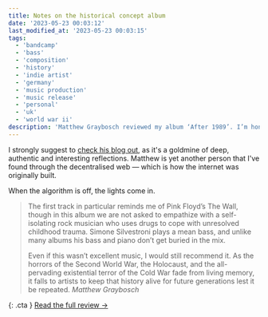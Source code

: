 ```yaml
---
title: Notes on the historical concept album
date: '2023-05-23 00:03:12'
last_modified_at: '2023-05-23 00:03:15'
tags:
  - 'bandcamp'
  - 'bass'
  - 'composition'
  - 'history'
  - 'indie artist'
  - 'germany'
  - 'music production'
  - 'music release'
  - 'personal'
  - 'uk'
  - 'world war ii'
description: 'Matthew Graybosch reviewed my album ‘After 1989’. I’m honoured and flattered by such a genuine and magnificent analysis.'
---
```

I strongly suggest to [check his blog out](https://starbreaker.org), as it's a goldmine of deep, authentic and interesting reflections. Matthew is yet another person that I've found through the decentralised web — which is how the internet was originally built.

When the algorithm is off, the lights come in.

> The first track in particular reminds me of Pink Floyd’s The Wall, though in this album we are not asked to empathize with a self-isolating rock musician who uses drugs to cope with unresolved childhood trauma. Simone Silvestroni plays a mean bass, and unlike many albums his bass and piano don’t get buried in the mix.
> 
> Even if this wasn’t excellent music, I would still recommend it. As the horrors of the Second World War, the Holocaust, and the all-pervading existential terror of the Cold War fade from living memory, it falls to artists to keep that history alive for future generations lest it be repeated.
> <cite>Matthew Graybosch</cite>

{: .cta }
[Read the full review&nbsp;&rarr;](https://starbreaker.org/blog/after-1989-trip-to-freedom/index.html)